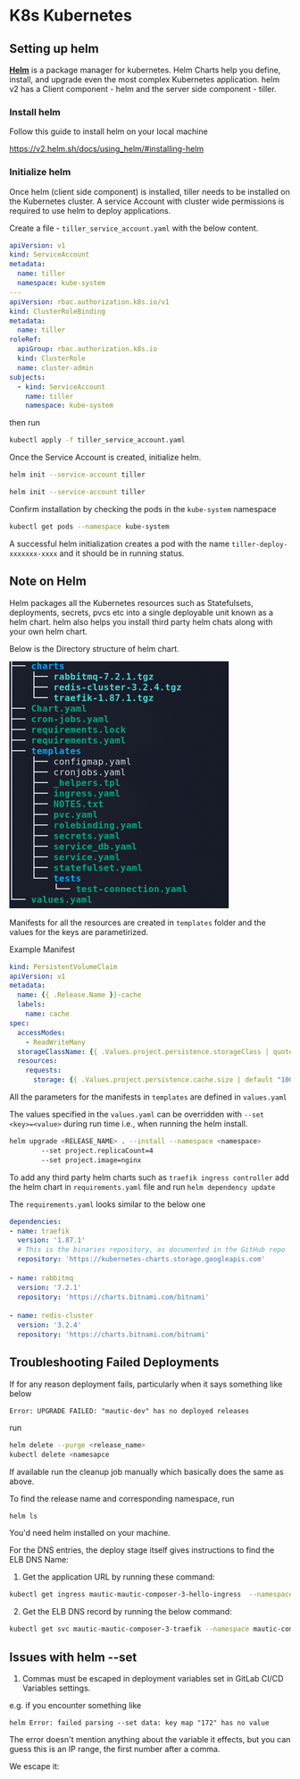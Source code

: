 # K8s Kubernetes


## Setting up helm

[**Helm**](https://helm.sh/) is a package manager for kubernetes. Helm Charts help you define, install, and upgrade even the most complex Kubernetes application. helm v2 has a Client component - helm and the server side component  - tiller. 


### Install helm

Follow this guide to install helm on your local machine

https://v2.helm.sh/docs/using_helm/#installing-helm


### Initialize helm

Once helm (client side component) is installed, tiller needs to be installed on the Kubernetes cluster. A service Account with cluster wide permissions is required to use helm to deploy applications.

Create a file - `tiller_service_account.yaml` with the below content.

```yaml
apiVersion: v1
kind: ServiceAccount
metadata:
  name: tiller
  namespace: kube-system
---
apiVersion: rbac.authorization.k8s.io/v1
kind: ClusterRoleBinding
metadata:
  name: tiller
roleRef:
  apiGroup: rbac.authorization.k8s.io
  kind: ClusterRole
  name: cluster-admin
subjects:
  - kind: ServiceAccount
    name: tiller
    namespace: kube-system
```

then run 
```bash
kubectl apply -f tiller_service_account.yaml
```

Once the Service Account is created, initialize helm.

```bash
helm init --service-account tiller
```

```bash
helm init --service-account tiller
```

Confirm installation by checking the pods in the `kube-system` namespace

```bash
kubectl get pods --namespace kube-system
```

A successful helm initialization creates a pod with the name `tiller-deploy-xxxxxxx-xxxx` and it should be in running status.


## Note on Helm

Helm packages all the Kubernetes resources such as Statefulsets, deployments, secrets, pvcs etc into a single deployable unit known as a helm chart. helm also helps you install third party helm chats along with your own helm chart.

Below is the Directory structure of helm chart.

![Helm Directory Structure](images/Helm_Dir_structure.png "Helm Directory Structure")


Manifests for all the resources are created in `templates` folder and the values for the keys are parametirized.


Example Manifest

```yaml
kind: PersistentVolumeClaim
apiVersion: v1
metadata:
  name: {{ .Release.Name }}-cache  
  labels:
    name: cache
spec:
  accessModes:
    - ReadWriteMany
  storageClassName: {{ .Values.project.persistence.storageClass | quote }}
  resources:
    requests:
      storage: {{ .Values.project.persistence.cache.size | default "10G" | quote }}
```

All the parameters for the manifests in `templates` are defined in `values.yaml`

The values specified in the `values.yaml` can be overridden with `--set <key>=<value>` during run time i.e., when running the helm install.



```bash
helm upgrade <RELEASE_NAME> . --install --namespace <namespace> 
        --set project.replicaCount=4
        --set project.image=nginx
```

To add any third party helm charts such as `traefik ingress controller` add the helm chart in `requirements.yaml` file and run 
`helm dependency update` 

The `requirements.yaml` looks similar to the below one

```yaml
dependencies:
- name: traefik
  version: '1.87.1'
  # This is the binaries repository, as documented in the GitHub repo
  repository: 'https://kubernetes-charts.storage.googleapis.com'

- name: rabbitmq
  version: '7.2.1'
  repository: 'https://charts.bitnami.com/bitnami'

- name: redis-cluster
  version: '3.2.4'
  repository: 'https://charts.bitnami.com/bitnami'
```


## Troubleshooting Failed Deployments

If for any reason deployment fails, particularly when it says something like below

```
Error: UPGRADE FAILED: "mautic-dev" has no deployed releases
``` 

run

```bash
helm delete --purge <release_name>
kubectl delete <namesapce
```

If available run the cleanup job manually which basically does the same as above.

To find the release name and corresponding namespace, run

```bash
helm ls
```

You'd need helm installed on your machine.

For the DNS entries, the deploy stage itself gives instructions to find the ELB DNS Name:

1. Get the application URL by running these command:

```bash
kubectl get ingress mautic-mautic-composer-3-hello-ingress  --namespace mautic-composer-3 -o jsonpath='{.spec.rules[*].host}'

```

2. Get the ELB DNS record by running the below command:
```bash
kubectl get svc mautic-mautic-composer-3-traefik --namespace mautic-composer-3 -o jsonpath='{.status.loadBalancer.ingress[*].hostname}'
```

## Issues with helm --set

1. Commas must be escaped in deployment variables set in GitLab CI/CD Variables settings.

e.g. if you encounter something like 

```
helm Error: failed parsing --set data: key map "172" has no value
```

The error doesn't mention anything about the variable it effects, but you can guess this is an IP range, the first number after a comma.

We escape it:

``````